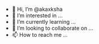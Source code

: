 - 👋 Hi, I’m @akaxksha
- 👀 I’m interested in ...
- 🌱 I’m currently learning ...
- 💞️ I’m looking to collaborate on ...
- 📫 How to reach me ...

<!---
akaxksha/akaxksha is a ✨ special ✨ repository because its `README.md` (this file) appears on your GitHub profile.
You can click the Preview link to take a look at your changes.
--->
